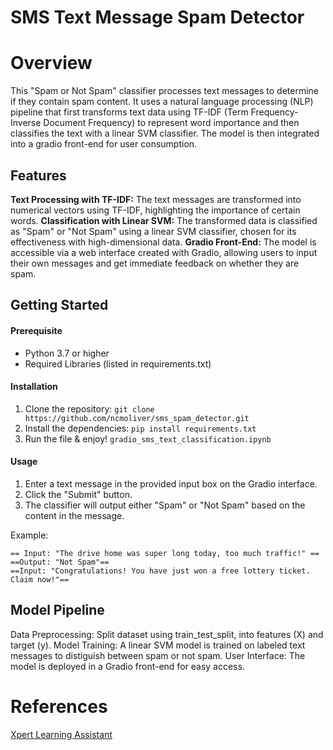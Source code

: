 # SMS Text Message Spam Detector

# Overview

This "Spam or Not Spam" classifier processes text messages to determine if they contain spam content. It uses a natural language processing (NLP) pipeline that first transforms text data using TF-IDF (Term Frequency-Inverse Document Frequency) to represent word importance and then classifies the text with a linear SVM classifier. The model is then integrated into a gradio front-end for user consumption.

## Features

**Text Processing with TF-IDF:** The text messages are transformed into numerical vectors using TF-IDF, highlighting the importance of certain words.
**Classification with Linear SVM:** The transformed data is classified as "Spam" or "Not Spam" using a linear SVM classifier, chosen for its effectiveness with high-dimensional data.
**Gradio Front-End:** The model is accessible via a web interface created with Gradio, allowing users to input their own messages and get immediate feedback on whether they are spam.

## Getting Started

#### Prerequisite

- Python 3.7 or higher
- Required Libraries (listed in requirements.txt)

#### Installation

1. Clone the repository:
   `git clone https://github.com/ncmoliver/sms_spam_detector.git`
2. Install the dependencies:
   `pip install requirements.txt`
3. Run the file & enjoy! `gradio_sms_text_classification.ipynb`

#### Usage

1. Enter a text message in the provided input box on the Gradio interface.
2. Click the "Submit" button.
3. The classifier will output either "Spam" or "Not Spam" based on the content in the message.

Example:

    == Input: "The drive home was super long today, too much traffic!" ==
    ==Output: "Not Spam"==
    ==Input: "Congratulations! You have just won a free lottery ticket. Claim now!"==

## Model Pipeline

Data Preprocessing: Split dataset using train_test_split, into features (X) and target (y).
Model Training: A linear SVM model is trained on labeled text messages to distiguish between spam or not spam.
User Interface: The model is deployed in a Gradio front-end for easy access.

# References

[Xpert Learning Assistant](https://bootcampspot.instructure.com/courses/6028/external_tools/313)
